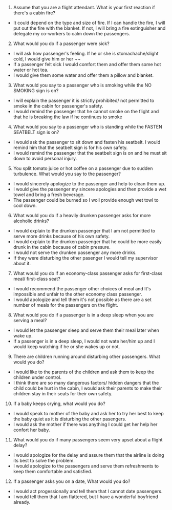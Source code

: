 1. Assume that you are a flight attendant. What is your first reaction if there's a cabin fire?

- It could depend on the type and size of fire. If I can handle the fire, I will put out the fire with the blanket. If not, I will bring a fire extinguisher and delegate my co-workers to calm down the passengers.

2. What would you do if a passenger were sick?

- I will ask how passenger's feeling. If he or she is stomachache/slight cold, I would give him or her ~~
- If a passenger felt sick I would comfort them and offer them some hot water or hot tea.
- I would give them some water and offer them a pillow and blanket. 

3. What would you say to a passenger who is smoking while the NO SMOKING sign is on?

- I will explain the passenger it is strictly prohibited/ not permitted to smoke in the cabin for passenger's safety.
- I would remind the passenger that he cannot smoke on the flight and that he is breaking the law if he continues to smoke

4. What would you say to a passenger who is standing while the FASTEN SEATBELT sign is on?

- I would ask the passenger to sit down and fasten his seatbelt. I would remind him that the seatbelt sign is for his own safety.
- I would remind the passenger that the seatbelt sign is on and he must sit down to avoid personal injury.

5. You split tomato juice or hot coffee on a passenger due to sudden turbulence. What would you say to the passenger?

- I would sincerely apologize to the passenger and help to clean them up.
- I would give the passenger my sincere apologies and then provide a wet towel and bring a fresh beverage.
- The passenger could be burned so I woll provide enough wet towl to cool down.

6. What would you do if a heavily drunken passenger asks for more alcoholic drinks?

 - I would explain to the drunken passenger that I am not permitted to serve more drinks because of his own safety.
 - I would explain to the drunken passenger that he could be more easily drunk in the cabin because of cabin pressure.
 - I would not serve the drunken passenger any more drinks.
 - If they were disturbing the other pasenger I would tell my supervisor about it.

7. What would you do if an economy-class passenger asks for first-class meal/ first-class seat?

 - I would recommend the passenger other choices of meal and It's impossible and unfair to the other economy class passenger.
 - I would apologize and tell them it's not possible as there are a set number of meals for the passengers on the flight.

8. What would you do if a passenger is in a deep sleep when you are serving a meal?

- I would let the passenger sleep and serve them their meal later when wake up.
- If a passenger is in a deep sleep, I would not wate her/him up and I would keep watching if he or she wakes up or not.

9. There are children running around disturbing other passengers. What would you do?

- I would like to the parents of the children and ask them to keep the children under control.
- I think there are so many dangerous factors/ hidden dangers that the child could be hurt in the cabin, I would ask their parents to make their children stay in their seats for their own safety.

10. If a baby keeps crying, what would you do?

- I would speak to mother of the baby and ask her to try her best to keep the baby quiet as it is disturbing the other pasengers.
- I would ask the mother if there was anything I could get her help her confort her baby.

11. What would you do if many passengers seem very upset about a flight delay?

- I would apologize for the delay and assure them that the airline is doing its best to solve the problem.
- I would apologize to the passengers and serve them refreshments to keep them comfortable and satisfied.

12. If a passenger asks you on a date, What would you do?

- I would act progessionally and tell them that I cannot date passengers.
- I would tell them that I am flattered, but I have a wonderful boyfriend already.
